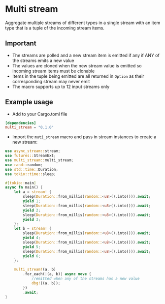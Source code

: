 # Multi stream
Aggregate multiple streams of different types in a single stream with an item type that is a tuple of the incoming stream items.

## Important
- The streams are polled and a new stream item is emitted if any if ANY of the streams emits a new value
- The values are cloned when the new stream value is emitted so incoming stream items must be clonable
- Items in the tuple being emitted are all returned in `Option` as their corresponding stream may never emit
- The macro supports up to 12 input streams only

## Example usage
- Add to your Cargo.toml file
```toml
[dependencies]
multi_stream = "0.1.0"
```
- Import the `muti_stream` macro and pass in stream instances to create a new stream:
```rust
use async_stream::stream;
use futures::StreamExt;
use multi_stream::multi_stream;
use rand::random;
use std::time::Duration;
use tokio::time::sleep;

#[tokio::main]
async fn main() {
    let a = stream! {
        sleep(Duration::from_millis(random::<u8>().into())).await;
        yield 1;
        sleep(Duration::from_millis(random::<u8>().into())).await;
        yield 2;
        sleep(Duration::from_millis(random::<u8>().into())).await;
        yield 3;
    };
    let b = stream! {
        sleep(Duration::from_millis(random::<u8>().into())).await;
        yield 4;
        sleep(Duration::from_millis(random::<u8>().into())).await;
        yield 5;
        sleep(Duration::from_millis(random::<u8>().into())).await;
        yield 6;
    };

    multi_stream!(a, b)
        .for_each(|(a, b)| async move {
            //emitted when any of the streams has a new value
            dbg!((a, b));
        })
        .await;
}
```
